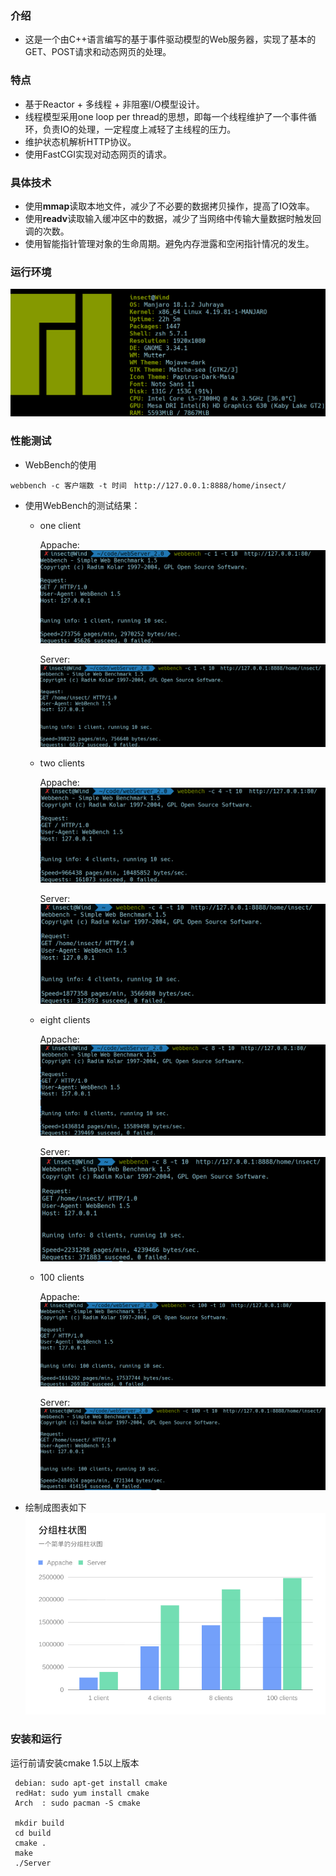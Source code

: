 ### 介绍
 - 这是一个由C++语言编写的基于事件驱动模型的Web服务器，实现了基本的GET、POST请求和动态网页的处理。
 
### 特点
 - 基于Reactor + 多线程 + 非阻塞I/O模型设计。
 - 线程模型采用one loop per thread的思想，即每一个线程维护了一个事件循环，负责IO的处理，一定程度上减轻了主线程的压力。
 - 维护状态机解析HTTP协议。
 - 使用FastCGI实现对动态网页的请求。
 
### 具体技术
 - 使用**mmap**读取本地文件，减少了不必要的数据拷贝操作，提高了IO效率。
 - 使用**readv**读取输入缓冲区中的数据，减少了当网络中传输大量数据时触发回调的次数。
 - 使用智能指针管理对象的生命周期。避免内存泄露和空闲指针情况的发生。

### 运行环境
 ![](https://github.com/CXinsect/webServer/blob/master/images/hardware.png)
### 性能测试
 - WebBench的使用
 ```
 webbench -c 客户端数 -t 时间　http://127.0.0.1:8888/home/insect/
 ```
 - 使用WebBench的测试结果：
   - one client
   
       Appache: 
       ![](https://github.com/CXinsect/webServer/blob/master/images/appache1c10.png)
       
       Server:
       ![](https://github.com/CXinsect/webServer/blob/master/images/server1c10.png)
   
   - two clients
   
      Appache:
      ![](https://github.com/CXinsect/webServer/blob/master/images/appache4c10.png)
    
      Server:
      ![](https://github.com/CXinsect/webServer/blob/master/images/server4c10.png)
   
   - eight clients
   
      Appache:
      ![](https://github.com/CXinsect/webServer/blob/master/images/appache100c10.png)
      
      Server:
      ![](https://github.com/CXinsect/webServer/blob/master/images/server8c10.png)
    
   - 100 clients
   
      Appache:
      ![](https://github.com/CXinsect/webServer/blob/master/images/http100c10.png)
    
      Server:
      ![](https://github.com/CXinsect/webServer/blob/master/images/server100c10.png)
   
- 绘制成图表如下
 ![](https://github.com/CXinsect/webServer/blob/master/images/servercompare.png)
 
### 安装和运行
 运行前请安装cmake 1.5以上版本
 ```
  debian: sudo apt-get install cmake
  redHat: sudo yum install cmake
  Arch  : sudo pacman -S cmake
 
  mkdir build
  cd build
  cmake .
  make
  ./Server
 ```
 
 
